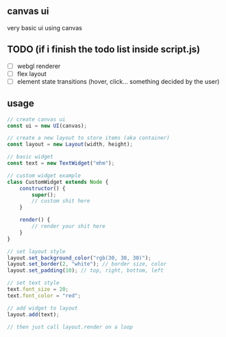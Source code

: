 ## canvas ui
very basic ui using canvas

## TODO (if i finish the todo list inside script.js)
- [ ] webgl renderer
- [ ] flex layout
- [ ] element state transitions (hover, click... something decided by the user)

## usage
```js
// create canvas ui
const ui = new UI(canvas);

// create a new layout to store items (aka container)
const layout = new Layout(width, height);

// basic widget
const text = new TextWidget("mhm");

// custom widget example
class CustomWidget extends Node {
    constructor() {
        super();
        // custom shit here
    }

    render() {
        // render your shit here
    }
}

// set layout style
layout.set_background_color("rgb(30, 30, 30)");
layout.set_border(2, "white"); // border size, color
layout.set_padding(10); // top, right, bottom, left

// set text style
text.font_size = 20;
text.font_color = "red";

// add widget to layout 
layout.add(text);

// then just call layout.render on a loop
```